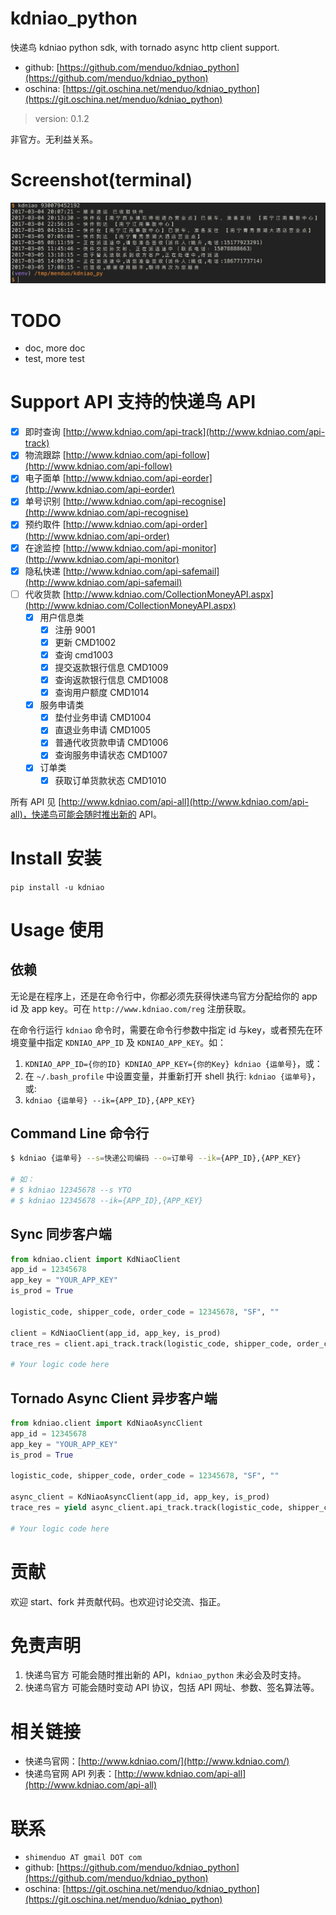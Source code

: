 # kdniao_python

快递鸟 kdniao python sdk, with tornado async http client support. 

- github: [https://github.com/menduo/kdniao_python](https://github.com/menduo/kdniao_python)
- oschina: [https://git.oschina.net/menduo/kdniao_python](https://git.oschina.net/menduo/kdniao_python)

> version: 0.1.2

非官方。无利益关系。

# Screenshot(terminal)
![](./asset/menduo_kdniao_py.png)

# TODO
- doc, more doc
- test, more test

# Support API 支持的快递鸟 API

- [x] 即时查询 [http://www.kdniao.com/api-track](http://www.kdniao.com/api-track)
- [x] 物流跟踪 [http://www.kdniao.com/api-follow](http://www.kdniao.com/api-follow)
- [x] 电子面单 [http://www.kdniao.com/api-eorder](http://www.kdniao.com/api-eorder)
- [x] 单号识别 [http://www.kdniao.com/api-recognise](http://www.kdniao.com/api-recognise)
- [x] 预约取件 [http://www.kdniao.com/api-order](http://www.kdniao.com/api-order)
- [x] 在途监控 [http://www.kdniao.com/api-monitor](http://www.kdniao.com/api-monitor)
- [x] 隐私快递 [http://www.kdniao.com/api-safemail](http://www.kdniao.com/api-safemail)
- [ ] 代收货款 [http://www.kdniao.com/CollectionMoneyAPI.aspx](http://www.kdniao.com/CollectionMoneyAPI.aspx)
    - [x] 用户信息类
        - [x] 注册 9001
        - [x] 更新 CMD1002
        - [x] 查询 cmd1003
        - [x] 提交返款银行信息 CMD1009
        - [x] 查询返款银行信息 CMD1008
        - [x] 查询用户额度 CMD1014
    - [x] 服务申请类
        - [x] 垫付业务申请 CMD1004
        - [x] 直退业务申请 CMD1005
        - [x] 普通代收货款申请 CMD1006
        - [x] 查询服务申请状态 CMD1007
    - [x] 订单类
        - [x] 获取订单货款状态 CMD1010

所有 API 见 [http://www.kdniao.com/api-all](http://www.kdniao.com/api-all)，快递鸟可能会随时推出新的 API。

# Install 安装

`pip install -u kdniao`

# Usage 使用
## 依赖

无论是在程序上，还是在命令行中，你都必须先获得快递鸟官方分配给你的 app id 及 app key。可在 `http://www.kdniao.com/reg` 注册获取。

在命令行运行 `kdniao` 命令时，需要在命令行参数中指定 id 与key，或者预先在环境变量中指定 `KDNIAO_APP_ID` 及 `KDNIAO_APP_KEY`。如：

1. `KDNIAO_APP_ID={你的ID} KDNIAO_APP_KEY={你的Key} kdniao {运单号}`，或：
2. 在 `~/.bash_profile` 中设置变量，并重新打开 shell 执行: `kdniao {运单号}`，或:
3. `kdniao {运单号} --ik={APP_ID},{APP_KEY}`

## Command Line 命令行    

```bash
$ kdniao {运单号} --s=快递公司编码 --o=订单号 --ik={APP_ID},{APP_KEY}

# 如：
# $ kdniao 12345678 --s YTO
# $ kdniao 12345678 --ik={APP_ID},{APP_KEY}
```

## Sync 同步客户端

```python
from kdniao.client import KdNiaoClient
app_id = 12345678
app_key = "YOUR_APP_KEY"
is_prod = True

logistic_code, shipper_code, order_code = 12345678, "SF", ""

client = KdNiaoClient(app_id, app_key, is_prod)
trace_res = client.api_track.track(logistic_code, shipper_code, order_code, timeout=(10, 10))

# Your logic code here
```

## Tornado Async Client 异步客户端
```python
from kdniao.client import KdNiaoAsyncClient
app_id = 12345678
app_key = "YOUR_APP_KEY"
is_prod = True

logistic_code, shipper_code, order_code = 12345678, "SF", ""

async_client = KdNiaoAsyncClient(app_id, app_key, is_prod)
trace_res = yield async_client.api_track.track(logistic_code, shipper_code, order_code, timeout=(10, 10))

# Your logic code here
```

# 贡献

欢迎 start、fork 并贡献代码。也欢迎讨论交流、指正。

# 免责声明

1. 快递鸟官方 可能会随时推出新的 API，`kdniao_python` 未必会及时支持。
2. 快递鸟官方 可能会随时变动 API 协议，包括 API 网址、参数、签名算法等。

# 相关链接
- 快递鸟官网：[http://www.kdniao.com/](http://www.kdniao.com/)
- 快递鸟官网 API 列表：[http://www.kdniao.com/api-all](http://www.kdniao.com/api-all)

# 联系
- `shimenduo AT gmail DOT com`
- github: [https://github.com/menduo/kdniao_python](https://github.com/menduo/kdniao_python)
- oschina: [https://git.oschina.net/menduo/kdniao_python](https://git.oschina.net/menduo/kdniao_python)

